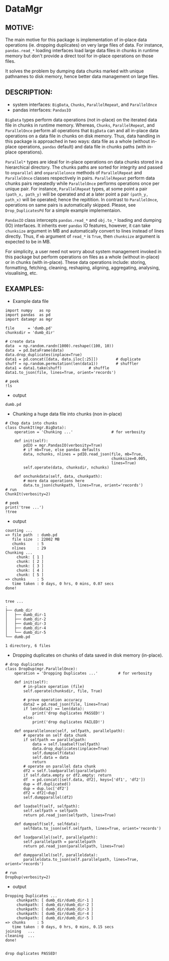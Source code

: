 # DataMgr

MOTIVE:
------
The main motive for this package is implementation of in-place data operations (ie. dropping duplicates) on very large files of data. For instance, ```pandas.read_*``` loading interfaces load large data files in chunks in runtime memory but don't provide a direct tool for in-place operations on those files.

It solves the problem by dumping data chunks marked with unique pathnames to disk memory, hence better data management on large files.


DESCRIPTION:
-----------
+ system interfaces: ```BigData```, ```Chunks```, ```ParallelRepeat```, and ```ParallelOnce```
+ pandas interfaces: ```PandasIO```

```BigData``` types perform data operations (not in-place) on the iterated data file in chunks in runtime memory. Whereas, ```Chunks```, ```ParallelRepeat```, and ```ParallelOnce``` perform all operations that ```BigData``` can and all in-place data operations on a data file in chunks on disk memory. Thus, data handling in this package is approached in two ways: data file as a whole (without in-place operations, ```pandas``` default) and data file in chunks paths (with in-place operations).

```Parallel*``` types are ideal for in-place operations on data chunks stored in a hierarchical directory. The chunks paths are sorted for integrity and passed to ```onparallel``` and ```onparallelonce``` methods of ```ParallelRepeat``` and ```ParallelOnce``` classes respectively in pairs. ```ParallelRepeat``` perform data chunks pairs repeatedly while ```ParallelOnce``` performs operations once per unique pair. For instance, ```ParallelRepeat``` types, at some point a pair ```(path_x, path_y)``` will be operated and at a later point a pair ```(path_y, path_x)``` will be operated; hence the repitition. In contrast to ```ParallelOnce```, operations on same pairs is automatically skipped. Please, see ```Drop_DuplicatesPd``` for a simple example implementaion.

```PandasIO``` class intercepts ```pandas.read_*``` and ```obj.to_*``` loading and dumping (IO) interfaces. It inherits ever ```pandas``` IO features, however, it can take ```chunksize``` argument in MB and automatically convert to lines instead of lines directly. Thus, if ```mb``` argument of ```read_*``` is ```True```, then ```chunksize``` argument is expected to be in MB.  

For simplicity, a user need not worry about system management invoked in this package but perform operations on files as a whole (without in-place) or in chunks (with in-place). These data operations include: storing, formatting, fetching, cleaning, reshaping, aligning, aggregating, analysing, visualising, etc. 


EXAMPLES:
--------
- Example data file 

```
import numpy   as np
import pandas  as pd
import datamgr as mgr

file      = 'dumb.pd'
chunksdir = 'dumb_dir'

# create data
data  = np.random.randn(1000).reshape((100, 10))
data  = pd.DataFrame(data)
data.drop_duplicates(inplace=True)
data1 = pd.concat([data, data.iloc[:25]])        # duplicate
shuff = np.random.permutation(len(data1))        # shuffler
data1 = data1.take(shuff)			 # shuffle
data1.to_json(file, lines=True, orient='records')

# peek
!ls
```

- output

```
dumb.pd
```


- Chunking a huge data file into chunks (non in-place)

```
# Chop data into chunks
class ChunkIt(mgr.BigData):
    operation = 'Chunking ...'                 # for verbosity
    
    def init(self):
        pdIO = mgr.PandasIO(verbosity=True)
        # if mb=True, else pandas defaults
        data, nchunks, nlines = pdIO.read_json(file, mb=True, 
                                               chunksize=0.005, 
                                               lines=True)
        self.operate(data, chunksdir, nchunks)
        
    def onchunkdata(self, data, chunkpath):
        # more data operations here
        data.to_json(chunkpath, lines=True, orient='records')
# run
ChunkIt(verbosity=2)

# peek
print('tree ...')
!tree
```

- output

```
counting ...
=> file path  : dumb.pd
   file size  : 22002 MB
   chunks     : 5
   nlines     : 29
Chunking ...
	 chunk: [ 1 ]
	 chunk: [ 2 ]
	 chunk: [ 3 ]
	 chunk: [ 4 ]
	 chunk: [ 5 ]
=> chunks     : 5
   time taken : 0 days, 0 hrs, 0 mins, 0.07 secs
done!


tree ...
.
├── dumb_dir
│   ├── dumb_dir-1
│   ├── dumb_dir-2
│   ├── dumb_dir-3
│   ├── dumb_dir-4
│   └── dumb_dir-5
└── dumb.pd

1 directory, 6 files
```


- Dropping duplicates on chunks of data saved in disk memory (in-place).

```
# drop duplicates
class DropDup(mgr.ParallelOnce):
    operation = 'Dropping Duplicates ...'         # for verbosity
    
    def init(self):
        # in-place operation (file)
        self.operate(chunksdir, file, True)
        
        # prove operation accuracy
        data2 = pd.read_json(file, lines=True)
        if len(data2) == len(data):
            print('drop duplicates PASSED!')
        else:
            print('drop duplicates FAILED!')
            
    def onparallelonce(self, selfpath, parallelpath):
        # operate on self data chunk
        if selfpath == parallelpath:
            data = self.loadself(selfpath)
            data.drop_duplicates(inplace=True)
            self.dumpself(data)
            self.data = data
            return
        # operate on parallel data chunk
        df2 = self.loadparallel(parallelpath)
        if self.data.empty or df2.empty: return
        df  = pd.concat([self.data, df2], keys=['df1', 'df2'])
        dup = df.duplicated()
        dup = dup.loc['df2']
        df2 = df2[~dup]
        self.dumpparallel(df2)
            
    def loadself(self, selfpath):
        self.selfpath = selfpath
        return pd.read_json(selfpath, lines=True)
    
    def dumpself(self, selfdata):
        selfdata.to_json(self.selfpath, lines=True, orient='records')
        
    def loadparallel(self, parallelpath):
        self.parallelpath = parallelpath
        return pd.read_json(parallelpath, lines=True)
    
    def dumpparallel(self, paralleldata):
        paralleldata.to_json(self.parallelpath, lines=True, orient='records')

# run
DropDup(verbosity=2)
```

- output

```
Dropping Duplicates ...
	 chunkpath: [ dumb_dir/dumb_dir-1 ]
	 chunkpath: [ dumb_dir/dumb_dir-2 ]
	 chunkpath: [ dumb_dir/dumb_dir-3 ]
	 chunkpath: [ dumb_dir/dumb_dir-4 ]
	 chunkpath: [ dumb_dir/dumb_dir-5 ]
=> chunks     : 5
   time taken : 0 days, 0 hrs, 0 mins, 0.15 secs
joining   ...
cleaning  ...
done!


drop duplicates PASSED!
```
